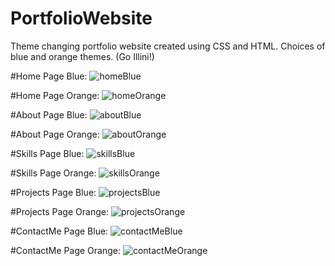 # PortfolioWebsite
 Theme changing portfolio website created using CSS and HTML. Choices of blue and orange themes. (Go Illini!)
 
 #Home Page Blue:
 ![homeBlue](https://user-images.githubusercontent.com/80439868/209462561-78e52b12-e2bf-45e6-848d-40cb1c2b7a69.png)
 
 #Home Page Orange:
![homeOrange](https://user-images.githubusercontent.com/80439868/209462564-c4b49d25-56c2-4a65-a0e2-60110f5f7e49.png)

#About Page Blue:
![aboutBlue](https://user-images.githubusercontent.com/80439868/209462574-90edd8c4-8a26-4fce-9976-5bb893d2ace0.png)

#About Page Orange:
![aboutOrange](https://user-images.githubusercontent.com/80439868/209462575-c410cdfd-da3d-45cb-9343-199c93b96974.png)

#Skills Page Blue:
![skillsBlue](https://user-images.githubusercontent.com/80439868/209462573-0704728a-f81e-4fe5-a39c-73f4b4e9dfc9.png)

#Skills Page Orange:
![skillsOrange](https://user-images.githubusercontent.com/80439868/209462571-6cbd1ae8-85a2-4247-bcc9-66a92ec9f728.png)

#Projects Page Blue:
![projectsBlue](https://user-images.githubusercontent.com/80439868/209462578-8c0e44b5-ef89-466b-8d57-95a3a22b62c5.png)

#Projects Page Orange:
![projectsOrange](https://user-images.githubusercontent.com/80439868/209462570-2a0f4c09-3eed-4836-8efc-df81d80e4f6e.png)

#ContactMe Page Blue:
![contactMeBlue](https://user-images.githubusercontent.com/80439868/209462577-9e85a42d-f53c-430f-9e17-13ef1cd6648d.png)

#ContactMe Page Orange:
![contactMeOrange](https://user-images.githubusercontent.com/80439868/209462576-b99f37a1-0560-4363-848a-69a76d0ad0d6.png)
